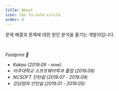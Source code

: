```yaml
---
title: About
icon: fas fa-info-circle
order: 4
---
```

문제 해결과 문제에 대한 원인 분석을 즐기는 개발자입니다.

<br/>

_Footprint 👣_
- _Kakao (2019.09 - now)_
- _아주대학교 소프트웨어학과 졸업 (2019.08)_
- _NCSOFT 인턴쉽 (2019.07 - 2019.09)_
- _강남엄마 인턴쉽 (2019.01 - 2019.05)_
